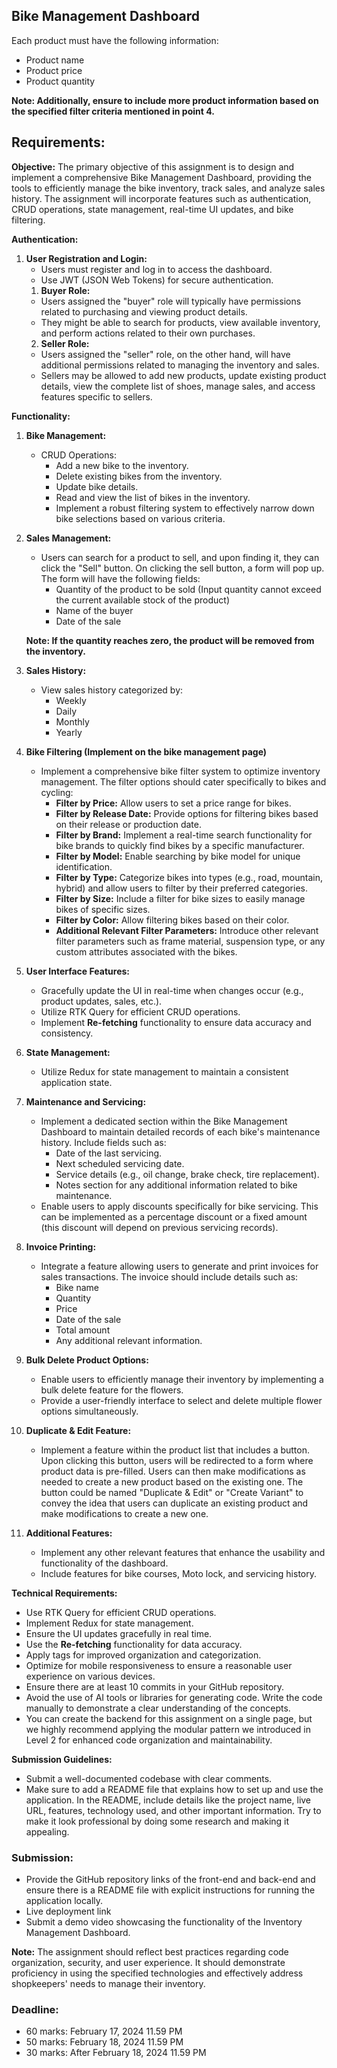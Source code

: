 ## Bike **Management Dashboard**

Each product must have the following information:

- Product name
- Product price
- Product quantity

**Note: Additionally, ensure to include more product information based on the specified filter criteria mentioned in point 4.**

## **Requirements:**

**Objective:**
The primary objective of this assignment is to design and implement a comprehensive Bike Management Dashboard, providing the tools to efficiently manage the bike inventory, track sales, and analyze sales history. The assignment will incorporate features such as authentication, CRUD operations, state management, real-time UI updates, and bike filtering.

**Authentication:**

1. **User Registration and Login:**
    - Users must register and log in to access the dashboard.
    - Use JWT (JSON Web Tokens) for secure authentication.
    1. **Buyer Role:**
    - Users assigned the "buyer" role will typically have permissions related to purchasing and viewing product details.
    - They might be able to search for products, view available inventory, and perform actions related to their own purchases.
    2. **Seller Role:**
    - Users assigned the "seller" role, on the other hand, will have additional permissions related to managing the inventory and sales.
    - Sellers may be allowed to add new products, update existing product details, view the complete list of shoes, manage sales, and access features specific to         sellers.

**Functionality:**

1. **Bike Management:**
    - CRUD Operations:
        - Add a new bike to the inventory.
        - Delete existing bikes from the inventory.
        - Update bike details.
        - Read and view the list of bikes in the inventory.
        - Implement a robust filtering system to effectively narrow down bike selections based on various criteria.
2. **Sales Management:**
    - Users can search for a product to sell, and upon finding it, they can click the "Sell" button. On clicking the sell button, a form will pop up. The form will have the following fields:
        - Quantity of the product to be sold (Input quantity cannot exceed the current available stock of the product)
        - Name of the buyer
        - Date of the sale
    
    **Note: If the quantity reaches zero, the product will be removed from the inventory.**
    
3. **Sales History:**
    - View sales history categorized by:
        - Weekly
        - Daily
        - Monthly
        - Yearly
4. **Bike Filtering (Implement on the bike management page)**
    - Implement a comprehensive bike filter system to optimize inventory management. The filter options should cater specifically to bikes and cycling:
        - **Filter by Price:** Allow users to set a price range for bikes.
        - **Filter by Release Date:** Provide options for filtering bikes based on their release or production date.
        - **Filter by Brand:** Implement a real-time search functionality for bike brands to quickly find bikes by a specific manufacturer.
        - **Filter by Model:** Enable searching by bike model for unique identification.
        - **Filter by Type:** Categorize bikes into types (e.g., road, mountain, hybrid) and allow users to filter by their preferred categories.
        - **Filter by Size:** Include a filter for bike sizes to easily manage bikes of specific sizes.
        - **Filter by Color:** Allow filtering bikes based on their color.
        - **Additional Relevant Filter Parameters:** Introduce other relevant filter parameters such as frame material, suspension type, or any custom attributes associated with the bikes.
5. **User Interface Features:**
    - Gracefully update the UI in real-time when changes occur (e.g., product updates, sales, etc.).
    - Utilize RTK Query for efficient CRUD operations.
    - Implement **Re-fetching** functionality to ensure data accuracy and consistency.
6. **State Management:**
    - Utilize Redux for state management to maintain a consistent application state.
7. **Maintenance and Servicing:**
    - Implement a dedicated section within the Bike Management Dashboard to maintain detailed records of each bike's maintenance history. Include fields such as:
        - Date of the last servicing.
        - Next scheduled servicing date.
        - Service details (e.g., oil change, brake check, tire replacement).
        - Notes section for any additional information related to bike maintenance.
    - Enable users to apply discounts specifically for bike servicing. This can be implemented as a percentage discount or a fixed amount (this discount will depend on previous servicing records).
8. **Invoice Printing:**
    - Integrate a feature allowing users to generate and print invoices for sales transactions. The invoice should include details such as:
        - Bike name
        - Quantity
        - Price
        - Date of the sale
        - Total amount
        - Any additional relevant information.
9. **Bulk Delete Product Options:**
    - Enable users to efficiently manage their inventory by implementing a bulk delete feature for the flowers.
    - Provide a user-friendly interface to select and delete multiple flower options simultaneously.
10. **Duplicate & Edit Feature:**
    - Implement a feature within the product list that includes a button. Upon clicking this button, users will be redirected to a form where product data is pre-filled. Users can then make modifications as needed to create a new product based on the existing one. The button could be named "Duplicate & Edit" or "Create Variant" to convey the idea that users can duplicate an existing product and make modifications to create a new one.
11. **Additional Features:**
    - Implement any other relevant features that enhance the usability and functionality of the dashboard.
    - Include features for bike courses, Moto lock, and servicing history.

**Technical Requirements:**

- Use RTK Query for efficient CRUD operations.
- Implement Redux for state management.
- Ensure the UI updates gracefully in real time.
- Use the **Re-fetching** functionality for data accuracy.
- Apply tags for improved organization and categorization.
- Optimize for mobile responsiveness to ensure a reasonable user experience on various devices.
- Ensure there are at least 10 commits in your GitHub repository.
- Avoid the use of AI tools or libraries for generating code. Write the code manually to demonstrate a clear understanding of the concepts.
- You can create the backend for this assignment on a single page, but we highly recommend applying the modular pattern we introduced in Level 2 for enhanced code organization and maintainability.

**Submission Guidelines:**

- Submit a well-documented codebase with clear comments.
- Make sure to add a README file that explains how to set up and use the application. In the README, include details like the project name, live URL, features, technology used, and other important information. Try to make it look professional by doing some research and making it appealing.

### **Submission:**

- Provide the GitHub repository links of the front-end and back-end and ensure there is a README file with explicit instructions for running the application locally.
- Live deployment link
- Submit a demo video showcasing the functionality of the Inventory Management Dashboard.

**Note:**
The assignment should reflect best practices regarding code organization, security, and user experience. It should demonstrate proficiency in using the specified technologies and effectively address shopkeepers' needs to manage their inventory.

### **Deadline:**

- 60 marks: February 17, 2024 11.59 PM
- 50 marks: February 18, 2024 11.59 PM
- 30 marks: After February 18, 2024 11.59 PM
